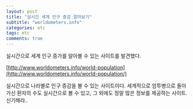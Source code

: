 ```yaml
---
layout: post
title: "실시간 세계 인구 증감 알아보기"
subtitle: "worldometers.info"
categories: etc
tags: etc
comments: true
---
```



실시간으로 세계 인구 증가를 알아볼 수 있는 사이트를 발견했다.

[http://www.worldometers.info/world-population](http://www.worldometers.info/world-population/)

실시간으로 나라별로 인구 증감을 볼 수 있는 사이트이다. 세계적으로 암투병으로 돌아가신 환자의 수도 실시간으로 볼 수 있고, 그 외에도 정말 많은 정보를 제공하는 사이트. 신기해라..